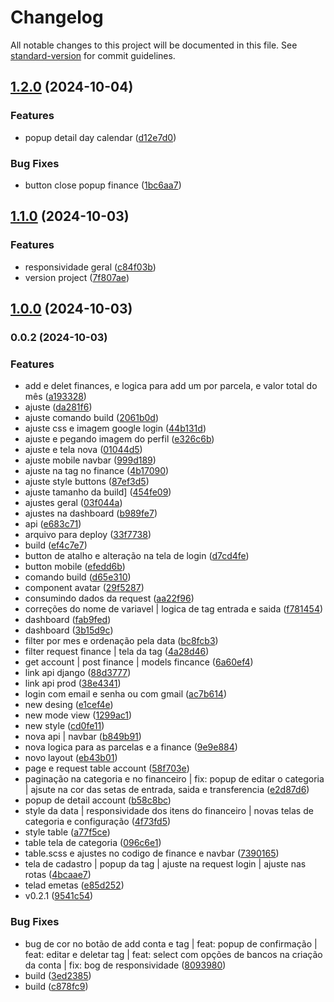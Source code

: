 # Changelog

All notable changes to this project will be documented in this file. See [standard-version](https://github.com/conventional-changelog/standard-version) for commit guidelines.

## [1.2.0](https://github.com/Guilhermee19/financial-control-system/compare/v1.1.0...v1.2.0) (2024-10-04)


### Features

* popup detail day calendar ([d12e7d0](https://github.com/Guilhermee19/financial-control-system/commit/d12e7d072651a2d89cdf618f8940355b51b1bb92))


### Bug Fixes

* button close popup finance ([1bc6aa7](https://github.com/Guilhermee19/financial-control-system/commit/1bc6aa71d6cb314c240d06685a392866809ca423))

## [1.1.0](https://github.com/Guilhermee19/financial-control-system/compare/v1.0.0...v1.1.0) (2024-10-03)


### Features

* responsividade geral ([c84f03b](https://github.com/Guilhermee19/financial-control-system/commit/c84f03b71f19af4c48c02b2caca3480277bb4cb8))
* version project ([7f807ae](https://github.com/Guilhermee19/financial-control-system/commit/7f807ae589f21225eb765862b727da065c6e8a13))

## [1.0.0](https://github.com/Guilhermee19/financial-control-system/compare/v0.0.2...v1.0.0) (2024-10-03)

### 0.0.2 (2024-10-03)


### Features

* add e delet finances, e logica para add um por parcela, e valor total do mês ([a193328](https://github.com/Guilhermee19/financial-control-system/commit/a193328217b2d68b155865e3dca5352873f7e00a))
* ajuste ([da281f6](https://github.com/Guilhermee19/financial-control-system/commit/da281f6bce795c2da9cacd697f9c99d367c64320))
* ajuste comando build ([2061b0d](https://github.com/Guilhermee19/financial-control-system/commit/2061b0ddb5cb121c94d909bbdbec7fdb6da3093c))
* ajuste css e imagem google login ([44b131d](https://github.com/Guilhermee19/financial-control-system/commit/44b131de49590d2b31424f233ec42a302fffce41))
* ajuste e pegando imagem do perfil ([e326c6b](https://github.com/Guilhermee19/financial-control-system/commit/e326c6b919047dbc31411564e914559c9f06e67d))
* ajuste e tela nova ([01044d5](https://github.com/Guilhermee19/financial-control-system/commit/01044d5a507a10a186e6fbe8ad787b8bb69cb770))
* ajuste mobile navbar ([999d189](https://github.com/Guilhermee19/financial-control-system/commit/999d1898622e6f7297174570529cbabae10b056e))
* ajuste na tag no finance ([4b17090](https://github.com/Guilhermee19/financial-control-system/commit/4b170902f879ce6c36fc1d970367b5bb2d11f2a6))
* ajuste style buttons ([87ef3d5](https://github.com/Guilhermee19/financial-control-system/commit/87ef3d5b803993b4d94a46dc89c02a79c60ee8fa))
* ajuste tamanho da build] ([454fe09](https://github.com/Guilhermee19/financial-control-system/commit/454fe09d9039855dd0e879af20211b07939c9dd4))
* ajustes geral ([03f044a](https://github.com/Guilhermee19/financial-control-system/commit/03f044a2ff804d3213f581830a1c50f48cd1ddab))
* ajustes na dashboard ([b989fe7](https://github.com/Guilhermee19/financial-control-system/commit/b989fe7e07c2e9b6119c47c9ed91f6f9903dd362))
* api ([e683c71](https://github.com/Guilhermee19/financial-control-system/commit/e683c71e49d430cf3178a67563a4e3b3feb4ad8a))
* arquivo para deploy ([33f7738](https://github.com/Guilhermee19/financial-control-system/commit/33f7738cfa8566bd47dae9a41d2ef0750d19a571))
* build ([ef4c7e7](https://github.com/Guilhermee19/financial-control-system/commit/ef4c7e7e975477b9ccc9591e43f2243062c1fdc6))
* button de atalho e alteração na tela de login ([d7cd4fe](https://github.com/Guilhermee19/financial-control-system/commit/d7cd4fed123e2318c299a2aed22125a2df41e9bb))
* button mobile ([efedd6b](https://github.com/Guilhermee19/financial-control-system/commit/efedd6b0a8566eb1578854f971aeb357d9ebf72d))
* comando build ([d65e310](https://github.com/Guilhermee19/financial-control-system/commit/d65e310c15270ff177603c29742dff3675e65455))
* component avatar ([29f5287](https://github.com/Guilhermee19/financial-control-system/commit/29f52871a5eb36ebb8e042b9932a34863c155163))
* consumindo dados da request ([aa22f96](https://github.com/Guilhermee19/financial-control-system/commit/aa22f96c155a1acd86e4f7ffed39614ee36f1097))
* correções do nome de variavel | logica de tag entrada e saida ([f781454](https://github.com/Guilhermee19/financial-control-system/commit/f781454b4644a964240192a8dce37659f9f25ff0))
* dashboard ([fab9fed](https://github.com/Guilhermee19/financial-control-system/commit/fab9fed47d27a13652b5201033d1dd6fd7c79fe6))
* dashboard ([3b15d9c](https://github.com/Guilhermee19/financial-control-system/commit/3b15d9ce6cb110650a3271f45c460ffcd82f9e40))
* filter por mes e ordenação pela data ([bc8fcb3](https://github.com/Guilhermee19/financial-control-system/commit/bc8fcb3200969715607f8c88c318d51053c85bb6))
* filter request finance | tela da tag ([4a28d46](https://github.com/Guilhermee19/financial-control-system/commit/4a28d4678146bcb740e922db5609cfdbdb1e7e83))
* get account | post finance | models fincance ([6a60ef4](https://github.com/Guilhermee19/financial-control-system/commit/6a60ef4359afef017d7906d5d8da55d1f8f3ea45))
* link api django ([88d3777](https://github.com/Guilhermee19/financial-control-system/commit/88d377730dd9c2f61da5fade2d83c0d8790cfcaf))
* link api prod ([38e4341](https://github.com/Guilhermee19/financial-control-system/commit/38e4341f2eb01a607664ddeb617dca033f0dd11b))
* login com email e senha ou com gmail ([ac7b614](https://github.com/Guilhermee19/financial-control-system/commit/ac7b614c6d218213a6c3377cdda577915cfe0e43))
* new desing ([e1cef4e](https://github.com/Guilhermee19/financial-control-system/commit/e1cef4e0bfe41ba6fa27104424f5423d1aa8bc7d))
* new mode view ([1299ac1](https://github.com/Guilhermee19/financial-control-system/commit/1299ac1e137198242ba8a7ba613b278053ab5bac))
* new style ([cd0fe11](https://github.com/Guilhermee19/financial-control-system/commit/cd0fe115bcbe982421d26c88c5a4ea6e26e5955e))
* nova api | navbar ([b849b91](https://github.com/Guilhermee19/financial-control-system/commit/b849b91131d27dd0c6d71c26de68429869d8e090))
* nova logica para as parcelas e a finance ([9e9e884](https://github.com/Guilhermee19/financial-control-system/commit/9e9e884d9718527c99c04e5aeb84c5c5883ef944))
* novo layout ([eb43b01](https://github.com/Guilhermee19/financial-control-system/commit/eb43b015af221ed29cc36ec45e60d62a03b1b16e))
* page e request table account ([58f703e](https://github.com/Guilhermee19/financial-control-system/commit/58f703eabe6320099ede23f7774bd27899ee1aee))
* paginação na categoria e no financeiro | fix: popup de editar o categoria | ajsute na cor das setas de entrada, saida e transferencia ([e2d87d6](https://github.com/Guilhermee19/financial-control-system/commit/e2d87d63c2eceef181cdd662c67e831673cea817))
* popup de detail account ([b58c8bc](https://github.com/Guilhermee19/financial-control-system/commit/b58c8bc25c22fc8649d86e5c32ca6939441be58b))
* style da data | responsividade dos itens do financeiro | novas telas de categoria e configuração ([4f73fd5](https://github.com/Guilhermee19/financial-control-system/commit/4f73fd5865d987e620a5f085b4ba416fed24a145))
* style table ([a77f5ce](https://github.com/Guilhermee19/financial-control-system/commit/a77f5ce38914e6e77ed9d7f8c4af8acb9ece918c))
* table tela de categoria ([096c6e1](https://github.com/Guilhermee19/financial-control-system/commit/096c6e1da234dad4a54dab5e7efa81c54f23009a))
* table.scss e ajustes no codigo de finance e navbar ([7390165](https://github.com/Guilhermee19/financial-control-system/commit/739016544fece29567e4df872b017948b35b790f))
* tela de cadastro | popup da tag | ajuste na request login | ajuste nas rotas ([4bcaae7](https://github.com/Guilhermee19/financial-control-system/commit/4bcaae75464de0fc2d207ac272fabe5611259726))
* telad emetas ([e85d252](https://github.com/Guilhermee19/financial-control-system/commit/e85d2526ddaece02175d0164bd11295f265fe019))
* v0.2.1 ([9541c54](https://github.com/Guilhermee19/financial-control-system/commit/9541c548b2157596922828a74bcded1a60450835))


### Bug Fixes

* bug de cor no botão de add conta e tag | feat: popup de confirmação | feat: editar e deletar tag | feat: select com opções de bancos na criação da conta | fix: bog de responsividade ([8093980](https://github.com/Guilhermee19/financial-control-system/commit/80939801a93f54d8a621e9383904ecbb6e70afcf))
* build ([3ed2385](https://github.com/Guilhermee19/financial-control-system/commit/3ed238565de110036412359f27ca32b304909b63))
* build ([c878fc9](https://github.com/Guilhermee19/financial-control-system/commit/c878fc951c180b968e1b154904015868e8033465))
